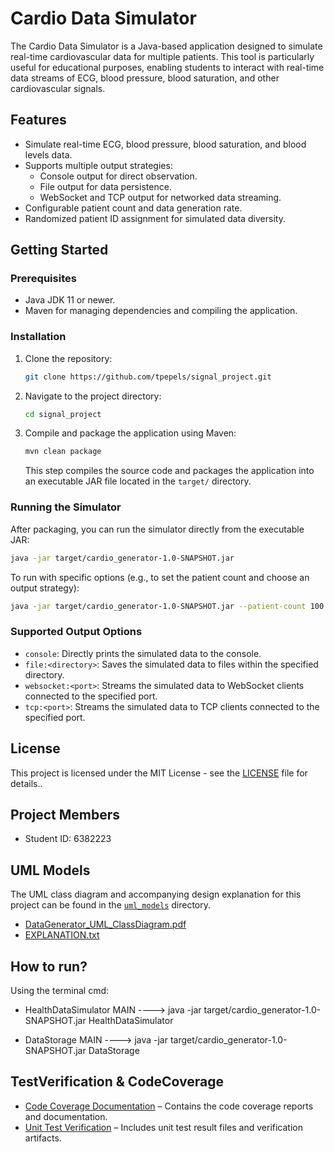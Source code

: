 # Cardio Data Simulator

The Cardio Data Simulator is a Java-based application designed to simulate real-time cardiovascular data for multiple patients. This tool is particularly useful for educational purposes, enabling students to interact with real-time data streams of ECG, blood pressure, blood saturation, and other cardiovascular signals.

## Features

- Simulate real-time ECG, blood pressure, blood saturation, and blood levels data.
- Supports multiple output strategies:
  - Console output for direct observation.
  - File output for data persistence.
  - WebSocket and TCP output for networked data streaming.
- Configurable patient count and data generation rate.
- Randomized patient ID assignment for simulated data diversity.

## Getting Started

### Prerequisites

- Java JDK 11 or newer.
- Maven for managing dependencies and compiling the application.

### Installation

1. Clone the repository:

   ```sh
   git clone https://github.com/tpepels/signal_project.git
   ```

2. Navigate to the project directory:

   ```sh
   cd signal_project
   ```

3. Compile and package the application using Maven:
   ```sh
   mvn clean package
   ```
   This step compiles the source code and packages the application into an executable JAR file located in the `target/` directory.

### Running the Simulator

After packaging, you can run the simulator directly from the executable JAR:

```sh
java -jar target/cardio_generator-1.0-SNAPSHOT.jar
```

To run with specific options (e.g., to set the patient count and choose an output strategy):

```sh
java -jar target/cardio_generator-1.0-SNAPSHOT.jar --patient-count 100 --output file:./output
```

### Supported Output Options

- `console`: Directly prints the simulated data to the console.
- `file:<directory>`: Saves the simulated data to files within the specified directory.
- `websocket:<port>`: Streams the simulated data to WebSocket clients connected to the specified port.
- `tcp:<port>`: Streams the simulated data to TCP clients connected to the specified port.

## License

This project is licensed under the MIT License - see the [LICENSE](LICENSE) file for details..

## Project Members
- Student ID: 6382223


## UML Models

The UML class diagram and accompanying design explanation for this project can be found in the [`uml_models`](./uml_models) directory.

- [DataGenerator_UML_ClassDiagram.pdf](./uml_models/DataGenerator_UML_ClassDiagram.pdf)
- [EXPLANATION.txt](./uml_models/EXPLANATION.txt)

## How to run?
Using the terminal cmd:

- HealthDataSimulator MAIN ---->
java -jar target/cardio_generator-1.0-SNAPSHOT.jar HealthDataSimulator


- DataStorage MAIN ----> 
java -jar target/cardio_generator-1.0-SNAPSHOT.jar DataStorage

## TestVerification & CodeCoverage

- [Code Coverage Documentation](signal_project/CodeCoverageDocumentation) – Contains the code coverage reports and documentation.
- [Unit Test Verification](signal_project/UnitTestVerification) – Includes unit test result files and verification artifacts.
